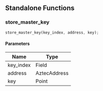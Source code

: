 ## Standalone Functions

### store_master_key

```rust
store_master_key(key_index, address, key);
```

#### Parameters
| Name | Type |
| --- | --- |
| key_index | Field |
| address | AztecAddress |
| key | Point |

